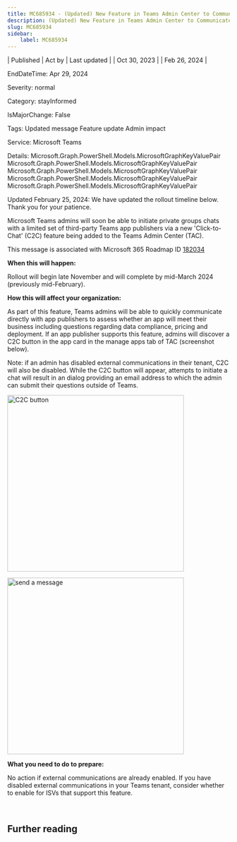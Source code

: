 ```yaml
---
title: MC685934 - (Updated) New Feature in Teams Admin Center to Communicate with Third-Party App Publishers via Teams
description: (Updated) New Feature in Teams Admin Center to Communicate with Third-Party App Publishers via Teams
slug: MC685934
sidebar:
    label: MC685934
---
```



| Published | Act by | Last updated |
| Oct 30, 2023 |  | Feb 26, 2024 |

EndDateTime: Apr 29, 2024

Severity: normal

Category: stayInformed

IsMajorChange: False

Tags: Updated message Feature update Admin impact

Service: Microsoft Teams

Details: Microsoft.Graph.PowerShell.Models.MicrosoftGraphKeyValuePair Microsoft.Graph.PowerShell.Models.MicrosoftGraphKeyValuePair Microsoft.Graph.PowerShell.Models.MicrosoftGraphKeyValuePair Microsoft.Graph.PowerShell.Models.MicrosoftGraphKeyValuePair Microsoft.Graph.PowerShell.Models.MicrosoftGraphKeyValuePair

<p>Updated February 25, 2024: We have updated the rollout timeline below. Thank you for your patience.</p><p>Microsoft Teams admins will soon be able to initiate private groups chats with a limited set of third-party Teams app publishers via a new 'Click-to-Chat' (C2C) feature being added to the Teams Admin Center (TAC).</p><p>This message is associated with Microsoft 365 Roadmap ID <a href="https://www.microsoft.com/microsoft-365/roadmap?filters=&amp;searchterms=182034" target="_blank">182034</a></p><p><b>When this will happen:</b>
</p><p>Rollout will begin late November and will complete by mid-March 2024 (previously mid-February).</p><p><b>How this will affect your organization:</b></p><p>As part of this feature, Teams admins will be able to quickly communicate directly with app publishers to assess whether an app will meet their business including questions regarding data compliance, pricing and deployment. If an app publisher supports this feature, admins will discover a C2C button in the app card in the manage apps tab of TAC (screenshot below).</p><p>Note: if an admin has disabled external communications in their tenant, C2C will also be disabled. While the C2C button will appear, attempts to initiate a chat will result in an dialog providing an email address to which the admin can submit their questions outside of Teams.</p><p><img src="https://img-prod-cms-rt-microsoft-com.akamaized.net/cms/api/am/imageFileData/RW1dJqx?ver=b359" style="width: 400px;" alt="C2C button"></p><p><img src="https://img-prod-cms-rt-microsoft-com.akamaized.net/cms/api/am/imageFileData/RW1dJqA?ver=750b" style="width: 400px;" alt="send a message"><br></p><p><b>What you need to do to prepare:</b>
</p><p>No action if external communications are already enabled. If you have disabled external communications in your Teams tenant, consider whether to enable for ISVs that support this feature.&nbsp;</p><p><br></p>

## Further reading
